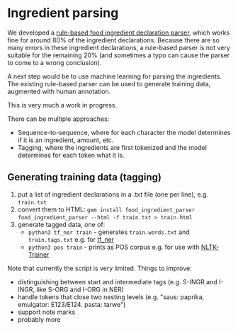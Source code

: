 # Ingredient parsing

We developed a [rule-based food ingredient declaration parser](https://github.com/q-m/food-ingredient-parser-ruby), which
works fine for around 80% of the ingredient declarations. Because there are so many errors in these ingredient declarations,
a rule-based parser is not very suitable for the remaining 20% (and sometimes a typo can cause the parser to come to a wrong
conclusion).

A next step would be to use machine learning for parsing the ingredients. The existing rule-based parser can be used to
generate training data, augmented with human annotation.

This is very much a work in progress.

There can be multiple approaches:
- Sequence-to-sequence, where for each character the model determines if it is an ingredient, amount, etc.
- Tagging, where the ingredients are first tokenized and the model determines for each token what it is.

## Generating training data (tagging)

1. put a list of ingredient declarations in a .txt file (one per line), e.g. `train.txt`
2. convert them to HTML:
   `gem install food_ingredient_parser`
   `food_ingredient_parser --html -f train.txt > train.html`
3. generate tagged data, one of:
   - `python3 tf_ner train` - generates `train.words.txt` and `train.tags.txt` e.g. for [tf_ner](https://github.com/guillaumegenthial/tf_ner)
   - `python3 pos train` - prints as POS corpus e.g. for use with [NLTK-Trainer](https://nltk-trainer.readthedocs.io/en/latest/train_tagger.html)

Note that currently the script is very limited. Things to improve:
- distinguishing between start and intermediate tags (e.g. S-INGR and I-INGR, like S-ORG and I-ORG in NER)
- handle tokens that close two nesting levels (e.g. "saus: paprika, emulgator: E123/E124. pasta: tarwe")
- support note marks
- probably more

